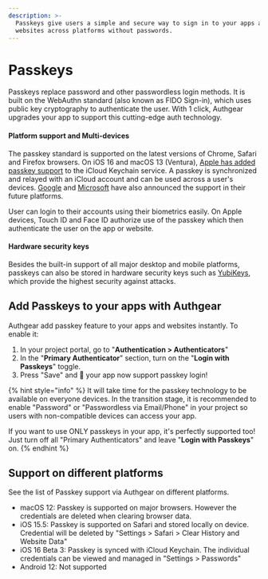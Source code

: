 ```yaml
---
description: >-
  Passkeys give users a simple and secure way to sign in to your apps and
  websites across platforms without passwords.
---
```


# Passkeys

Passkeys replace password and other passwordless login methods. It is built on the WebAuthn standard (also known as FIDO Sign-in), which uses public key cryptography to authenticate the user. With 1 click, Authgear upgrades your app to support this cutting-edge auth technology.

#### Platform support and Multi-devices

The passkey standard is supported on the latest versions of Chrome, Safari and Firefox browsers. On iOS 16 and macOS 13 (Ventura), [Apple has added passkey support](https://developer.apple.com/passkeys/) to the iCloud Keychain service. A passkey is synchronized and relayed with an iCloud account and can be used across a user's devices. [Google](https://blog.google/technology/safety-security/one-step-closer-to-a-passwordless-future/) and [Microsoft](https://techcommunity.microsoft.com/t5/microsoft-entra-azure-ad-blog/expansion-of-fido-standard-and-new-updates-for-microsoft/ba-p/3290633) have also announced the support in their future platforms.

User can login to their accounts using their biometrics easily. On Apple devices, Touch ID and Face ID authorize use of the passkey which then authenticate the user on the app or website.

#### Hardware security keys

Besides the built-in support of all major desktop and mobile platforms, passkeys can also be stored in hardware security keys such as [YubiKeys](https://www.yubico.com/blog/passkeys-and-the-future-of-modern-authentication/), which provide the highest security against attacks.

## Add Passkeys to your apps with Authgear

Authgear add passkey feature to your apps and websites instantly. To enable it:

1. In your project portal, go to "**Authentication > Authenticators**"
2. In the "**Primary Authenticator**" section, turn on the "**Login with Passkeys**" toggle.
3. Press "Save" and :tada: your app now support passkey login!

{% hint style="info" %}
It will take time for the passkey technology to be available on everyone devices. In the transition stage, it is recommended to enable "Password" or "Passwordless via Email/Phone" in your project so users with non-compatible devices can access your app.

If you want to use ONLY passkeys in your app, it's perfectly supported too! Just turn off all "Primary Authenticators" and leave "**Login with Passkeys**" on.
{% endhint %}

## Support on different platforms

See the list of Passkey support via Authgear on different platforms.

* macOS 12: Passkey is supported on major browsers. However the credentials are deleted when clearing browser data.
* iOS 15.5: Passkey is supported on Safari and stored locally on device. Credential will be deleted by "Settings > Safari > Clear History and Website Data"
* iOS 16 Beta 3: Passkey is synced with iCloud Keychain. The individual credentials can be viewed and managed in "Settings > Passwords"
* Android 12: Not supported

